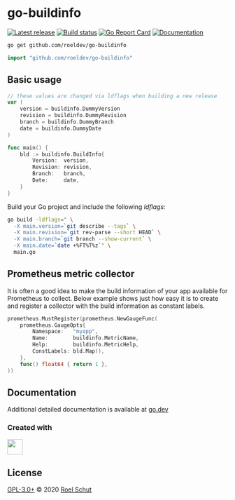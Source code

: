 go-buildinfo
============

[![Latest release][latest-release-img]][latest-release-url]
[![Build status][build-status-img]][build-status-url]
[![Go Report Card][report-img]][report-url]
[![Documentation][doc-img]][doc-url]

[latest-release-img]: https://img.shields.io/github/release/roeldev/go-buildinfo.svg?label=latest
[latest-release-url]: https://github.com/roeldev/go-buildinfo/releases
[build-status-img]: https://github.com/roeldev/go-buildinfo/workflows/Go/badge.svg
[build-status-url]: https://github.com/roeldev/go-buildinfo/actions?query=workflow%3AGo
[report-img]: https://goreportcard.com/badge/github.com/roeldev/go-buildinfo
[report-url]: https://goreportcard.com/report/github.com/roeldev/go-buildinfo
[doc-img]: https://godoc.org/github.com/roeldev/go-buildinfo?status.svg
[doc-url]: https://pkg.go.dev/github.com/roeldev/go-buildinfo


```sh
go get github.com/roeldev/go-buildinfo
```
```go
import "github.com/roeldev/go-buildinfo"
```

## Basic usage

```go
// these values are changed via ldflags when building a new release
var (
	version = buildinfo.DummyVersion
	revision = buildinfo.DummyRevision
	branch = buildinfo.DummyBranch
	date = buildinfo.DummyDate
)

func main() {
	bld := buildinfo.BuildInfo{
		Version:  version,
		Revision: revision,
		Branch:   branch,
		Date:     date,
	}
}
```

Build your Go project and include the following _ldflags_:
```sh
go build -ldflags=" \
  -X main.version=`git describe --tags` \
  -X main.revision=`git rev-parse --short HEAD` \
  -X main.branch=`git branch --show-current` \
  -X main.date=`date +%FT%T%z`" \
  main.go
```


## Prometheus metric collector
It is often a good idea to make the build information of your app available for Prometheus to collect. Below example shows just how easy it is to create and register a collector with the build information as constant labels.
```go
prometheus.MustRegister(prometheus.NewGaugeFunc(
    prometheus.GaugeOpts{
        Namespace:   "myapp",
        Name:        buildinfo.MetricName,
        Help:        buildinfo.MetricHelp,
        ConstLabels: bld.Map(),
    },
    func() float64 { return 1 },
))
```


## Documentation
Additional detailed documentation is available at [go.dev][doc-url]


### Created with
<a href="https://www.jetbrains.com/?from=roeldev" target="_blank"><img src="https://pbs.twimg.com/profile_images/1206615658638856192/eiS7UWLo_400x400.jpg" width="35" /></a>


## License
[GPL-3.0+](LICENSE) © 2020 [Roel Schut](https://roelschut.nl)
